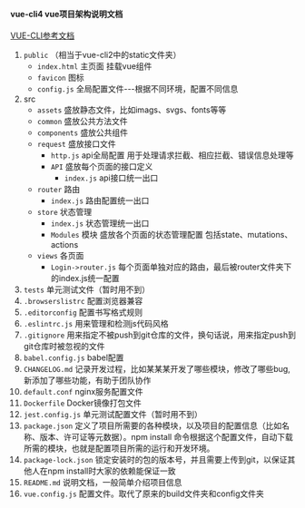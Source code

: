#### vue-cli4 vue项目架构说明文档
[VUE-CLI参考文档](https://cli.vuejs.org/zh/config/)
1. `public` （相当于vue-cli2中的static文件夹）
    - `index.html` 主页面 挂载vue组件
    - `favicon` 图标
    - `config.js` 全局配置文件---根据不同环境，配置不同信息
2. src
    - `assets` 盛放静态文件，比如imags、svgs、fonts等等
    - `common` 盛放公共方法文件
    - `components` 盛放公共组件
    - `request` 盛放接口文件
        - `http.js` api全局配置 用于处理请求拦截、相应拦截、错误信息处理等
        - `API` 盛放每个页面的接口定义
            - `index.js` api接口统一出口
    - `router` 路由
        - `index.js` 路由配置统一出口
    - `store` 状态管理
        - `index.js` 状态管理统一出口
        - `Modules` 模块 盛放各个页面的状态管理配置 包括state、mutations、actions
    - `views` 各页面
        - `Login->router.js` 每个页面单独对应的路由，最后被router文件夹下的index.js统一配置
3. `tests` 单元测试文件（暂时用不到）
4. `.browserslistrc` 配置浏览器兼容
5. `.editorconfig` 配置书写格式规则
6. `.eslintrc.js` 用来管理和检测js代码风格
7. `.gitignore` 用来指定不被push到git仓库的文件，换句话说，用来指定push到git仓库时被忽视的文件
8. `babel.config.js` babel配置
9. `CHANGELOG.md` 记录开发过程，比如某某某开发了哪些模块，修改了哪些bug,新添加了哪些功能，有助于团队协作
10. `default.conf` nginx服务配置文件
11. `Dockerfile` Docker镜像打包文件
12. `jest.config.js` 单元测试配置文件（暂时用不到）
13. `package.json` 定义了项目所需要的各种模块，以及项目的配置信息（比如名称、版本、许可证等元数据）。npm install 命令根据这个配置文件，自动下载所需的模块，也就是配置项目所需的运行和开发环境。
14. `package-lock.json` 锁定安装时的包的版本号，并且需要上传到git，以保证其他人在npm install时大家的依赖能保证一致
15. `README.md` 说明文档，一般简单介绍项目信息
16. `vue.config.js` 配置文件。取代了原来的build文件夹和config文件夹


 
